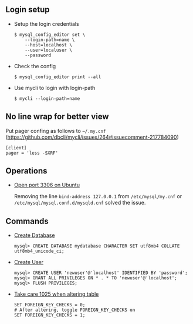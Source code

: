 ## Login setup

- Setup the login credentials

    ```
    $ mysql_config_editor set \
        --login-path=name \
        --host=localhost \
        --user=localuser \
        --password
    ```

- Check the config

    `$ mysql_config_editor print --all`

- Use mycli to login with login-path

    `$ mycli --login-path=name`

## No line wrap for better view

Put pager confing as follows to `~/.my.cnf` (https://github.com/dbcli/mycli/issues/264#issuecomment-217784090)

```
[client]
pager = 'less -SXRF'
```

## Operations

- [Open port 3306 on Ubuntu](https://askubuntu.com/a/272435)

    Removing the line `bind-address 127.0.0.1` from `/etc/mysql/my.cnf` or `/etc/mysql/mysql.conf.d/mysqld.cnf` solved the issue.


## Commands

- [Create Database](https://dba.stackexchange.com/a/76789)

    ```
    mysql> CREATE DATABASE mydatabase CHARACTER SET utf8mb4 COLLATE utf8mb4_unicode_ci;
    ```

- [Create User](https://www.digitalocean.com/community/tutorials/how-to-create-a-new-user-and-grant-permissions-in-mysql)

    ```
    mysql> CREATE USER 'newuser'@'localhost' IDENTIFIED BY 'password';
    mysql> GRANT ALL PRIVILEGES ON * . * TO 'newuser'@'localhost';
    mysql> FLUSH PRIVILEGES;
    ```
    
- [Take care 1025 when altering table](https://stackoverflow.com/a/41543786/9041712)

    ```
    SET FOREIGN_KEY_CHECKS = 0;
    # After altering, toggle FOREIGN_KEY_CHECKS on
    SET FOREIGN_KEY_CHECKS = 1;
    ```
    



